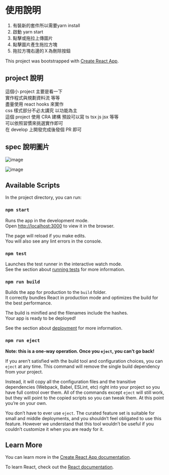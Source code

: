 # 使用說明
1. 有裝新的套件所以需要yarn install
2. 啟動 yarn start
3. 點擊或拖拉上傳圖片
4. 點擊圖片產生拖拉方塊
5. 拖拉方塊右邊的Ｘ為刪除按鈕

This project was bootstrapped with [Create React App](https://github.com/facebook/create-react-app).

## project 說明

這個小 project 主要是看一下<br>
實作程式與規劃資料流 等等<br>
盡量使用 react hooks 來實作<br>
css 樣式部分不必太講究 以功能為主<br>
這個 project 使用 CRA 建構   預設可以寫 ts tsx js jsx 等等<br>
可以依照習慣來挑選實作即可<br>
在 develop 上開發完成後發個 PR 即可<br>

## spec 說明圖片

![image](https://github.com/chatbotgang/ImageEditorProject/blob/master/Q1.jpg)

![image](https://github.com/chatbotgang/ImageEditorProject/blob/master/Q2.jpg)

## Available Scripts

In the project directory, you can run:

### `npm start`

Runs the app in the development mode.<br>
Open [http://localhost:3000](http://localhost:3000) to view it in the browser.

The page will reload if you make edits.<br>
You will also see any lint errors in the console.

### `npm test`

Launches the test runner in the interactive watch mode.<br>
See the section about [running tests](https://facebook.github.io/create-react-app/docs/running-tests) for more information.

### `npm run build`

Builds the app for production to the `build` folder.<br>
It correctly bundles React in production mode and optimizes the build for the best performance.

The build is minified and the filenames include the hashes.<br>
Your app is ready to be deployed!

See the section about [deployment](https://facebook.github.io/create-react-app/docs/deployment) for more information.

### `npm run eject`

**Note: this is a one-way operation. Once you `eject`, you can’t go back!**

If you aren’t satisfied with the build tool and configuration choices, you can `eject` at any time. This command will remove the single build dependency from your project.

Instead, it will copy all the configuration files and the transitive dependencies (Webpack, Babel, ESLint, etc) right into your project so you have full control over them. All of the commands except `eject` will still work, but they will point to the copied scripts so you can tweak them. At this point you’re on your own.

You don’t have to ever use `eject`. The curated feature set is suitable for small and middle deployments, and you shouldn’t feel obligated to use this feature. However we understand that this tool wouldn’t be useful if you couldn’t customize it when you are ready for it.

## Learn More

You can learn more in the [Create React App documentation](https://facebook.github.io/create-react-app/docs/getting-started).

To learn React, check out the [React documentation](https://reactjs.org/).
